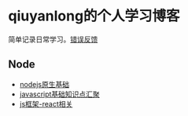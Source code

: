 # qiuyanlong的个人学习博客
简单记录日常学习。[错误反馈](/blog/issues/1)

## Node
- [nodejs原生基础](./node/README.md)
- [javascript基础知识点汇聚](./javascript/README.md)  
- [js框架-react相关](./react/README.md)  
